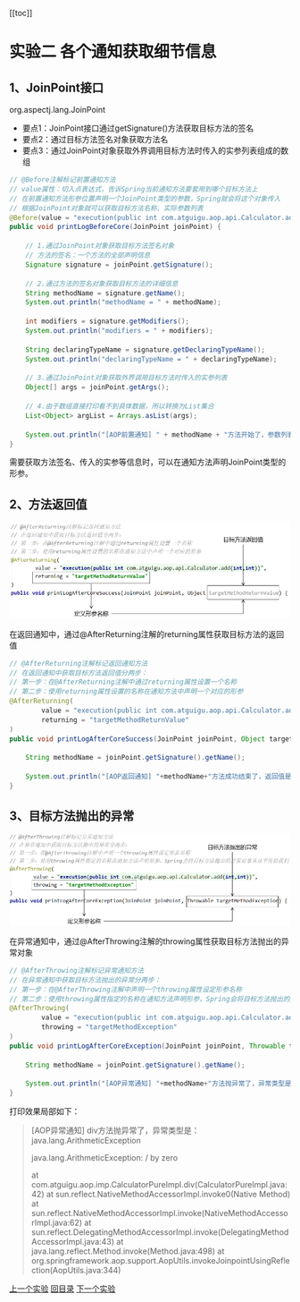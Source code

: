 [[toc]]

# 实验二 各个通知获取细节信息

## 1、JoinPoint接口

org.aspectj.lang.JoinPoint

- 要点1：JoinPoint接口通过getSignature()方法获取目标方法的签名
- 要点2：通过目标方法签名对象获取方法名
- 要点3：通过JoinPoint对象获取外界调用目标方法时传入的实参列表组成的数组

```java
// @Before注解标记前置通知方法
// value属性：切入点表达式，告诉Spring当前通知方法要套用到哪个目标方法上
// 在前置通知方法形参位置声明一个JoinPoint类型的参数，Spring就会将这个对象传入
// 根据JoinPoint对象就可以获取目标方法名称、实际参数列表
@Before(value = "execution(public int com.atguigu.aop.api.Calculator.add(int,int))")
public void printLogBeforeCore(JoinPoint joinPoint) {
    
    // 1.通过JoinPoint对象获取目标方法签名对象
    // 方法的签名：一个方法的全部声明信息
    Signature signature = joinPoint.getSignature();
    
    // 2.通过方法的签名对象获取目标方法的详细信息
    String methodName = signature.getName();
    System.out.println("methodName = " + methodName);
    
    int modifiers = signature.getModifiers();
    System.out.println("modifiers = " + modifiers);
    
    String declaringTypeName = signature.getDeclaringTypeName();
    System.out.println("declaringTypeName = " + declaringTypeName);
    
    // 3.通过JoinPoint对象获取外界调用目标方法时传入的实参列表
    Object[] args = joinPoint.getArgs();
    
    // 4.由于数组直接打印看不到具体数据，所以转换为List集合
    List<Object> argList = Arrays.asList(args);
    
    System.out.println("[AOP前置通知] " + methodName + "方法开始了，参数列表：" + argList);
}
```

需要获取方法签名、传入的实参等信息时，可以在通知方法声明JoinPoint类型的形参。



## 2、方法返回值

![images](../images/img026.png)



在返回通知中，通过@AfterReturning注解的returning属性获取目标方法的返回值

```java
// @AfterReturning注解标记返回通知方法
// 在返回通知中获取目标方法返回值分两步：
// 第一步：在@AfterReturning注解中通过returning属性设置一个名称
// 第二步：使用returning属性设置的名称在通知方法中声明一个对应的形参
@AfterReturning(
        value = "execution(public int com.atguigu.aop.api.Calculator.add(int,int))",
        returning = "targetMethodReturnValue"
)
public void printLogAfterCoreSuccess(JoinPoint joinPoint, Object targetMethodReturnValue) {
    
    String methodName = joinPoint.getSignature().getName();
    
    System.out.println("[AOP返回通知] "+methodName+"方法成功结束了，返回值是：" + targetMethodReturnValue);
}
```



## 3、目标方法抛出的异常

![images](../images/img027.png)

在异常通知中，通过@AfterThrowing注解的throwing属性获取目标方法抛出的异常对象

```java
// @AfterThrowing注解标记异常通知方法
// 在异常通知中获取目标方法抛出的异常分两步：
// 第一步：在@AfterThrowing注解中声明一个throwing属性设定形参名称
// 第二步：使用throwing属性指定的名称在通知方法声明形参，Spring会将目标方法抛出的异常对象从这里传给我们
@AfterThrowing(
        value = "execution(public int com.atguigu.aop.api.Calculator.add(int,int))",
        throwing = "targetMethodException"
)
public void printLogAfterCoreException(JoinPoint joinPoint, Throwable targetMethodException) {
    
    String methodName = joinPoint.getSignature().getName();
    
    System.out.println("[AOP异常通知] "+methodName+"方法抛异常了，异常类型是：" + targetMethodException.getClass().getName());
}
```



打印效果局部如下：

> [AOP异常通知] div方法抛异常了，异常类型是：java.lang.ArithmeticException
>
> java.lang.ArithmeticException: / by zero
>
> at com.atguigu.aop.imp.CalculatorPureImpl.div(CalculatorPureImpl.java:42)
> at sun.reflect.NativeMethodAccessorImpl.invoke0(Native Method)
> at sun.reflect.NativeMethodAccessorImpl.invoke(NativeMethodAccessorImpl.java:62)
> at sun.reflect.DelegatingMethodAccessorImpl.invoke(DelegatingMethodAccessorImpl.java:43)
> at java.lang.reflect.Method.invoke(Method.java:498)
> at org.springframework.aop.support.AopUtils.invokeJoinpointUsingReflection(AopUtils.java:344)



[上一个实验](experiment01.html) [回目录](../verse05.html) [下一个实验](experiment03.html)